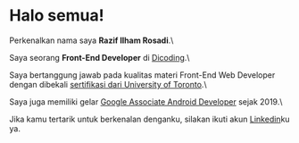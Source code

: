 # Halo semua! 

Perkenalkan nama saya **Razif Ilham Rosadi**.\

Saya seorang **Front-End Developer** di [Dicoding](https://www.dicoding.com/).\

Saya bertanggung jawab pada kualitas materi Front-End Web Developer dengan dibekali [sertifikasi dari University of Toronto](https://www.coursera.org/account/accomplishments/specialization/CLKJD8XBXJ3M).\

Saya juga memiliki gelar [Google Associate Android Developer](https://www.credential.net/h5deoi5h) sejak 2019.\

Jika kamu tertarik untuk berkenalan denganku, silakan ikuti akun [Linkedin](https://www.linkedin.com/in/razif-ilham/)ku ya.
